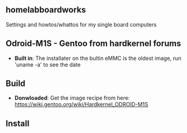 ## homelabboardworks
Settings and howtos/whattos for my single board computers

## Odroid-M1S - Gentoo from hardkernel forums

* **Built in**: The installater on the bultin eMMC is the oldest image, run 'uname -a' to see the date

## Build
* **Donwloaded**: Get the image recipe from here:
https://wiki.gentoo.org/wiki/Hardkernel_ODROID-M1S

## Install

